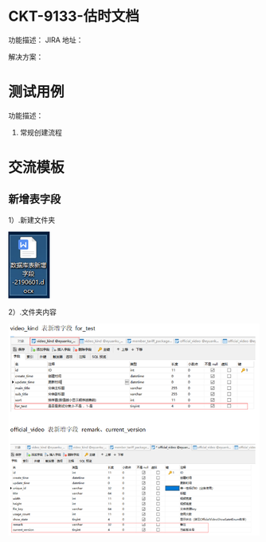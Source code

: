 # CKT-9133-估时文档
功能描述： 
JIRA 地址：

解决方案：

# 测试用例

功能描述：

  1. 常规创建流程 


# 交流模板
## 新增表字段
 1）.新建文件夹
 
 ![](media/c65344c2.png)
 
 2）.文件夹内容
 
 ![](media/9cb083dc.png)
 
